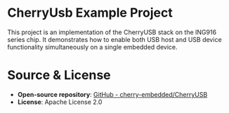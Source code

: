 # CherryUsb Example Project

This project is an implementation of the CherryUSB stack on the ING916 series chip. It demonstrates how to enable both USB host and USB device functionality simultaneously on a single embedded device.

# Source & License
- **Open-source repository**: [GitHub - cherry-embedded/CherryUSB](https://github.com/cherry-embedded/CherryUSB)   
- **License**: Apache License 2.0 